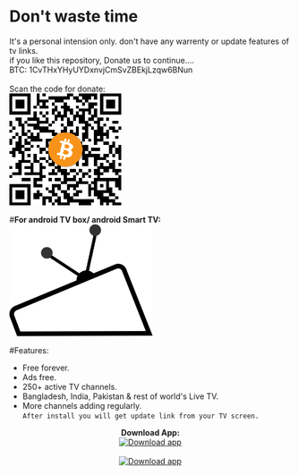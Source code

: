 # Don't waste time
It's a personal intension only. don't have any warrenty or update features of tv links.<br>
if you like this repository, Donate us to continue....<br>
BTC: 1CvTHxYHyUYDxnvjCmSvZBEkjLzqw6BNun <br><br>
Scan the code for donate:<br>
<img src="gif/donate-us.png" alt="Download app" height="200"/><br>


#<b>For android TV box/ android Smart TV:</b><br>
<a href="https://www.buymeacoffee.com/l/zerotvbox" target="_blank">
<img src="imgs/tv.png" alt="Android TVbox app" height="200"/></a><br>
  
#Features: <br>
  - Free forever.<br>
  - Ads free.<br>
  - 250+ active TV channels.<br>
  - Bangladesh, India, Pakistan & rest of world's Live TV.<br>
  - More channels adding regularly.<br>
`After install you will get update link from your TV screen.`
 <div align=center> 
<b>Download App:</b><br>
<a href="https://zeroflixtv.page.link/tvphone" target="_blank">
<img src="https://i.imgur.com/o5tX7p1.png" alt="Download app" height="80"/></a> <br><br>
<a href="https://bit.ly/zerotvphone" target="_blank">
<img src="https://i.imgur.com/o5tX7p1.png" alt="Download app" height="80"/></a>
<!--<img src="https://play.google.com/intl/en_us/badges/images/generic/en-play-badge.png" alt="Download app" height="80"/>-->
</div>
